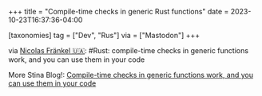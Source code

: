 +++
title = "Compile-time checks in generic Rust functions"
date = 2023-10-23T16:37:36-04:00

[taxonomies]
tag = ["Dev", "Rus"]
via = ["Mastodon"]
+++

via [Nicolas Fränkel 🇺🇦](https://mastodon.top/@frankel/111285404977209595): #Rust: compile-time checks in generic functions work, and you can use them in your code

<!-- more -->

More Stina Blog!: [Compile-time checks in generic functions work, and you can use them in your code](https://morestina.net/blog/1940/compile-time-checks-in-generic-functions-work-and-you-can-use-them-in-your-code)

